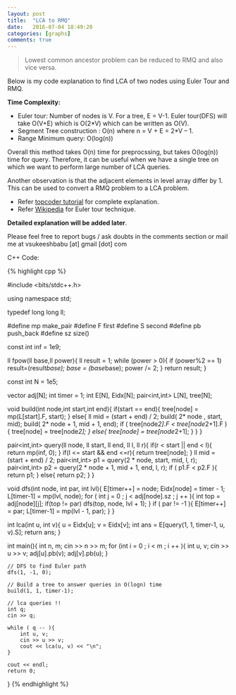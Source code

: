 ```yaml
---
layout: post
title:  "LCA to RMQ"
date:   2016-07-04 18:49:20
categories: [graphs]
comments: true
---
```


> Lowest common ancestor problem can be reduced to RMQ and also vice versa.

Below is my code explanation to find LCA of two nodes using Euler Tour and RMQ.

**Time Complexity:**

- Euler tour: Number of nodes is V. For a tree, E = V-1. Euler tour(DFS) will take O(V+E) which is O(2*V) which can be written as O(V).
- Segment Tree construction : O(n) where n = V + E = 2*V – 1.
- Range Minimum query: O(log(n))

Overall this method takes O(n) time for preprocssing, but takes O(log(n)) time for query. Therefore, it can be useful when we have a single tree on which we want to perform large number of LCA queries.

Another observation is that the adjacent elements in level array differ by 1. This can be used to convert a RMQ problem to a LCA problem.

- Refer [topcoder tutorial](https://www.topcoder.com/community/data-science/data-science-tutorials/range-minimum-query-and-lowest-common-ancestor/#Reduction%20from%20LCA%20to%20RMQ) for complete explanation.
- Refer [Wikipedia](https://en.wikipedia.org/wiki/Euler_tour_technique) for Euler tour technique.

**Detailed explanation will be added later**.

Please feel free to report bugs / ask doubts in the comments section or mail me at vsukeeshbabu [at] gmail [dot] com

C++ Code:

{% highlight cpp %}

#include <bits/stdc++.h>

using namespace std;

typedef long long ll;

#define mp make_pair
#define F first
#define S second
#define pb push_back
#define sz size()

const int inf = 1e9;

ll fpow(ll base,ll power){
  ll result = 1;
  while (power > 0){
    if (power%2 == 1) result=(result*base);
  	base = (base*base);
  	power /= 2;
  }
return result;
}

const int N = 1e5;

vector<int> adj[N];
int timer = 1; 
int E[N], Eidx[N];
pair<int,int> L[N], tree[N];

void build(int node,int start,int end){
	if(start == end){
		tree[node] = mp(L[start].F, start);
	}
	else{
		ll mid = (start + end) / 2;
		build( 2* node , start, mid);
		build( 2* node + 1, mid + 1, end);
		if ( tree[node*2].F < tree[node*2+1].F ){
			tree[node] = tree[node*2];
		}
		else{
			tree[node] = tree[node*2+1];
		}
	}
}

pair<int,int> query(ll node, ll start, ll end, ll l, ll r){
	if(r < start || end < l){
		return mp(inf, 0);
	}
	if(l <= start && end <=r){
		return tree[node];
	}
	ll mid = (start + end) / 2;
	pair<int,int> p1 = query(2 * node, start, mid, l, r);
	pair<int,int> p2 = query(2 * node + 1, mid + 1, end, l, r);
	if ( p1.F < p2.F ){
		return p1;
	}
	else{
		return p2;
	}
}

void dfs(int node, int par, int lvl){
	E[timer++] = node;
	Eidx[node] = timer - 1; 
	L[timer-1] = mp(lvl, node);
	for ( int j = 0 ; j < adj[node].sz ; j ++ ){
		int top = adj[node][j];
		if(top != par)
			dfs(top, node, lvl + 1);
	}
	if ( par != -1 ){
		E[timer++] = par;
		L[timer-1] = mp(lvl - 1, par);
	}
}

int lca(int u, int v){
	u = Eidx[u];
	v = Eidx[v];
	int ans = E[query(1, 1, timer-1, u, v).S];
	return ans;
}

int main(){
	int n, m;
	cin >> n >> m;
	for (int i = 0 ; i < m ; i ++ ){
		int u, v;
		cin >> u >> v;
		adj[u].pb(v);
		adj[v].pb(u);
	}

	// DFS to find Euler path
	dfs(1, -1, 0);

	// Build a tree to answer queries in O(logn) time
	build(1, 1, timer-1);

	// lca queries !!
	int q;
	cin >> q;
	
	while ( q -- ){
		int u, v;
		cin >> u >> v;
		cout << lca(u, v) << "\n";
	}
	
	cout << endl;
	return 0;
}
{% endhighlight %}
